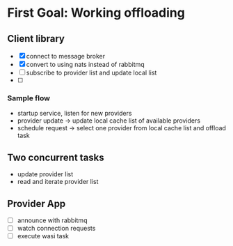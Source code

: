 # First Goal: Working offloading

## Client library

- [x] connect to message broker
- [x] convert to using nats instead of rabbitmq
- [ ] subscribe to provider list and update local list
- [ ] 

### Sample flow
- startup service, listen for new providers
- provider update -> update local cache list of available providers
- schedule request -> select one provider from local cache list and offload task

## Two concurrent tasks
- update provider list
- read and iterate provider list

## Provider App
- [ ] announce with rabbitmq
- [ ] watch connection requests
- [ ] execute wasi task